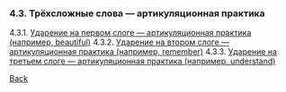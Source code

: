 ### 4.3. Трёхсложные слова — артикуляционная практика
4.3.1. [Ударение на первом слоге — артикуляционная практика (например, beautiful)](4.3/4.3.1.md)
4.3.2. [Ударение на втором слоге — артикуляционная практика (например, remember)](4.3/4.3.2.md)
4.3.3. [Ударение на третьем слоге — артикуляционная практика (например, understand)](4.3/4.3.3.md)

[Back](../README.md)
